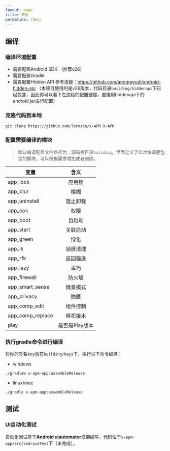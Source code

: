 ```yaml
---
layout: page
title: 开发
permalink: /dev/
---
```


## 编译

### 编译环境配置
* 需要配置Android SDK （推荐v26）
* 需要配置Gradle
* 需要配置Hidden API 参考连接：https://github.com/anggrayudi/android-hidden-api （本项目使用的是v26版本，代码目录```building/hiddenapi```下已经包含，因此你可以看下左边给的配置链接，直接用hiddenapi下的android.jar进行配置）

### 克隆代码到本地
```git clone https://github.com/Tornaco/X-APM X-APM```

### 配置需要编译的模块

> 默认编译配置文件路径为：源码根目录```building```，里面定义了此次编译要包含的模块，可以根据需求增加或者删除。

| 变量        | 含义           |
| ------------- |:-------------:|
| app_lock      | 应用锁 |
| app_blur      | 模糊      |
| app_uninstall | 阻止卸载      |
| app_ops | 权限      |
| app_boot | 自启动      |
| app_start | 关联启动      |
| app_green | 绿化      |
| app_lk | 锁屏清理      |
| app_rfk | 返回强退      |
| app_lazy | 乖巧      |
| app_firewall | 防火墙      |
| app_smart_sense | 情景模式      |
| app_privacy | 隐匿      |
| app_comp_edit | 组件控制      |
| app_comp_replace | 移花接木      |
| play | 是否是Play版本      |

### 执行gradle命令进行编译

将你的签名key放在```building/keys```下，执行以下命令编译：

* windows

```./gradlew x-apm-app:assembleRelease```

* linux/mac

```./gradle x-apm-app:assembleRelease```


## 测试

### UI自动化测试
自动化测试基于**Android uiautomator**框架编写，代码位于```x-apm-app/src/androidTest```下（未完成）。